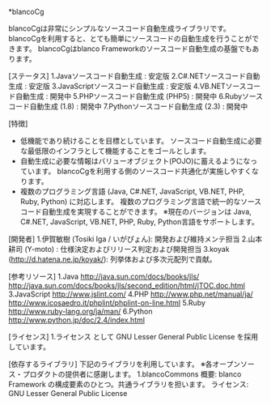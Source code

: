 *blancoCg

blancoCgは非常にシンプルなソースコード自動生成ライブラリです。
blancoCgを利用すると、とても簡単にソースコードの自動生成を行うことができます。
blancoCgはblanco Frameworkのソースコード自動生成の基盤でもあります。

[ステータス]
 1.Javaソースコード自動生成         : 安定版
 2.C#.NETソースコード自動生成       : 安定版
 3.JavaScriptソースコード自動生成   : 安定版
 4.VB.NETソースコード自動生成       : 開発中
 5.PHPソースコード自動生成 (PHP5)   : 開発中
 6.Rubyソースコード自動生成 (1.8)   : 開発中
 7.Pythonソースコード自動生成 (2.3) : 開発中

[特徴]
  * 低機能であり続けることを目標としています。
    ソースコード自動生成に必要な最低限のインフラとして機能することをゴールとします。
  * 自動生成に必要な情報はバリューオブジェクト(POJO)に蓄えるようになっています。
    blancoCgを利用する側のソースコード共通化が実施しやすくなります。
  * 複数のプログラミング言語 (Java, C#.NET, JavaScript, VB.NET, PHP, Ruby, Python) に対応します。
    複数のプログラミング言語で統一的なソースコード自動生成を実現することができます。
    ※現在のバージョンは Java, C#.NET, JavaScript, VB.NET, PHP, Ruby, Python言語をサポートします。

[開発者]
 1.伊賀敏樹 (Tosiki Iga / いがぴょん): 開発および維持メンテ担当
 2.山本耕司 (Y-moto) : 仕様決定およびリリース判定および開発担当
 3.koyak (http://d.hatena.ne.jp/koyak/): 列挙体および多次元配列で貢献。

[参考リソース]
 1.Java
   http://java.sun.com/docs/books/jls/
   http://java.sun.com/docs/books/jls/second_edition/html/jTOC.doc.html
 3.JavaScript
   http://www.jslint.com/
 4.PHP
   http://www.php.net/manual/ja/
   http://www.icosaedro.it/phplint/phplint-on-line.html
 5.Ruby
   http://www.ruby-lang.org/ja/man/
 6.Python
   http://www.python.jp/doc/2.4/index.html

[ライセンス]
 1.ライセンス として GNU Lesser General Public License を採用しています。

[依存するライブラリ]
下記のライブラリを利用しています。
※各オープンソース・プロダクトの提供者に感謝します。
 1.blancoCommons
   概要: blanco Framework の構成要素のひとつ。共通ライブラリを担います。
   ライセンス: GNU Lesser General Public License
